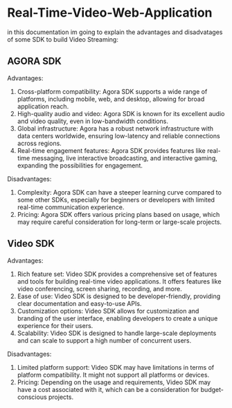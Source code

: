 # Real-Time-Video-Web-Application
in this documentation im going to explain the advantages and disadvatages of some SDK to build Video Streaming:
## AGORA SDK
Advantages:
1. Cross-platform compatibility: Agora SDK supports a wide range of platforms, including mobile, web, and desktop, allowing for broad application reach.
2. High-quality audio and video: Agora SDK is known for its excellent audio and video quality, even in low-bandwidth conditions.
3. Global infrastructure: Agora has a robust network infrastructure with data centers worldwide, ensuring low-latency and reliable connections across regions.
4. Real-time engagement features: Agora SDK provides features like real-time messaging, live interactive broadcasting, and interactive gaming, expanding the possibilities for engagement.

Disadvantages:
1. Complexity: Agora SDK can have a steeper learning curve compared to some other SDKs, especially for beginners or developers with limited real-time communication experience.
2. Pricing: Agora SDK offers various pricing plans based on usage, which may require careful consideration for long-term or large-scale projects.

## Video SDK
Advantages:
1. Rich feature set: Video SDK provides a comprehensive set of features and tools for building real-time video applications. It offers features like video conferencing, screen sharing, recording, and more.
2. Ease of use: Video SDK is designed to be developer-friendly, providing clear documentation and easy-to-use APIs.
3. Customization options: Video SDK allows for customization and branding of the user interface, enabling developers to create a unique experience for their users.
4. Scalability: Video SDK is designed to handle large-scale deployments and can scale to support a high number of concurrent users.

Disadvantages:
1. Limited platform support: Video SDK may have limitations in terms of platform compatibility. It might not support all platforms or devices.
2. Pricing: Depending on the usage and requirements, Video SDK may have a cost associated with it, which can be a consideration for budget-conscious projects.
